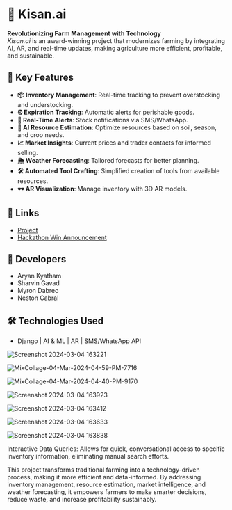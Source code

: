 # 🌾 Kisan.ai

**Revolutionizing Farm Management with Technology**  
*Kisan.ai* is an award-winning project that modernizes farming by integrating AI, AR, and real-time updates, making agriculture more efficient, profitable, and sustainable.

## 🌟 Key Features

- **📦 Inventory Management**: Real-time tracking to prevent overstocking and understocking.
- **⏰ Expiration Tracking**: Automatic alerts for perishable goods.
- **📲 Real-Time Alerts**: Stock notifications via SMS/WhatsApp.
- **🤖 AI Resource Estimation**: Optimize resources based on soil, season, and crop needs.
- **📈 Market Insights**: Current prices and trader contacts for informed selling.
- **🌦️ Weather Forecasting**: Tailored forecasts for better planning.
- **🛠️ Automated Tool Crafting**: Simplified creation of tools from available resources.
- **🕶️ AR Visualization**: Manage inventory with 3D AR models.

## 🔗 Links
- [Project](https://devfolio.co/projects/kisanai-499c)
- [Hackathon Win Announcement](https://www.linkedin.com/posts/aryankyatham_we-won-the-google-international-level-hackathon-activity-7167872040169861120-soVz)

## 👥 Developers
- Aryan Kyatham
- Sharvin Gavad
- Myron Dabreo
- Neston Cabral

## 🛠️ Technologies Used
- Django | AI & ML | AR | SMS/WhatsApp API

![Screenshot 2024-03-04 163221](https://github.com/ARYANK-08/KISANInv.AI/assets/120780784/fcabdaa5-184a-4d11-b9d0-01dd90a68b0e)

![MixCollage-04-Mar-2024-04-59-PM-7716](https://github.com/ARYANK-08/KISANInv.AI/assets/120780784/4a0c863c-57c3-4e2c-951e-c0913c18cd22)

![MixCollage-04-Mar-2024-04-40-PM-9170](https://github.com/ARYANK-08/KISANInv.AI/assets/120780784/a22a4741-e08d-4bfc-ac0b-8d2bc8f136d9)

![Screenshot 2024-03-04 163923](https://github.com/ARYANK-08/KISANInv.AI/assets/120780784/1457ca8c-4ed6-4c20-9a89-cd1a2a83de72)

![Screenshot 2024-03-04 163412](https://github.com/ARYANK-08/KISANInv.AI/assets/120780784/4bef717f-479b-487c-935a-ed7c36169bcf)

![Screenshot 2024-03-04 163633](https://github.com/ARYANK-08/KISANInv.AI/assets/120780784/3ad2a2a2-86b0-4967-a8ab-730713efcf96)

![Screenshot 2024-03-04 163838](https://github.com/ARYANK-08/KISANInv.AI/assets/120780784/9fcc0f4f-c94f-4eaf-80bd-3eb81c18021c)

Interactive Data Queries: Allows for quick, conversational access to specific inventory information, eliminating manual search efforts.

This project transforms traditional farming into a technology-driven process, making it more efficient and data-informed. By addressing inventory management, resource estimation, market intelligence, and weather forecasting, it empowers farmers to make smarter decisions, reduce waste, and increase profitability sustainably.
